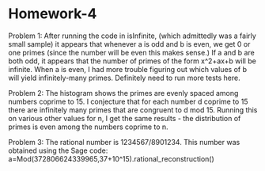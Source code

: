 Homework-4
==========

Problem 1:
After running the code in isInfinite, (which admittedly was a fairly small sample)
it appears that whenever a is odd and b is even, we get 0 or one primes (since the number will be even this makes sense.)
If a and b are both odd, it appears that the number of primes of the form x^2+ax+b will be infinite.
When a is even, I had more trouble figuring out which values of b will yield infinitely-many primes.
Definitely need to run more tests here.

Problem 2:
The histogram shows the primes are evenly spaced among numbers coprime to 15.
I conjecture that for each number d coprime to 15 there are infinitely many primes that are congruent to d mod 15.
Running this on various other values for n, I get the same results - the distribution of primes is even among the numbers coprime to n.

Problem 3:
The rational number is 1234567/8901234.
This number was obtained using the Sage code:
a=Mod(372806624339965,37+10^15).rational_reconstruction()
